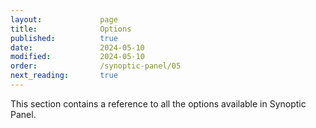 ```yaml
---
layout:             page
title:              Options
published:          true
date:               2024-05-10
modified:           2024-05-10
order:              /synoptic-panel/05
next_reading:       true
---
```


This section contains a reference to all the options available in Synoptic Panel.